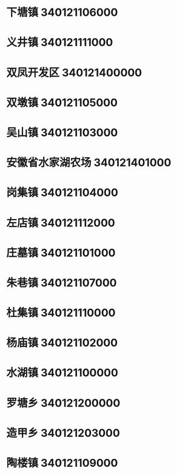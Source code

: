 # 下塘镇 340121106000
# 义井镇 340121111000
# 双凤开发区 340121400000
# 双墩镇 340121105000
# 吴山镇 340121103000
# 安徽省水家湖农场 340121401000
# 岗集镇 340121104000
# 左店镇 340121112000
# 庄墓镇 340121101000
# 朱巷镇 340121107000
# 杜集镇 340121110000
# 杨庙镇 340121102000
# 水湖镇 340121100000
# 罗塘乡 340121200000
# 造甲乡 340121203000
# 陶楼镇 340121109000
